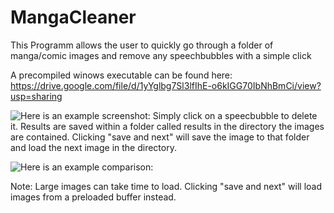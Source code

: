 # MangaCleaner
This Programm allows the user to quickly go through a folder of manga/comic images and remove any speechbubbles with a simple click

A precompiled winows executable can be found here:
https://drive.google.com/file/d/1yYglbg7Sl3lfIhE-o6kIGG70IbNhBmCi/view?usp=sharing

![Here is an example screenshot:](https://imgur.com/t9TMOa4)
Simply click on a speecbubble to delete it. 
Results are saved within a folder called results in the directory the images are contained.
Clicking "save and next" will save the image to that folder and load the next image in the directory.

![Here is an example comparison:](https://imgur.com/a/3Nm4WU1)

Note:
Large images can take time to load. Clicking "save and next" will load images from a preloaded buffer instead.
